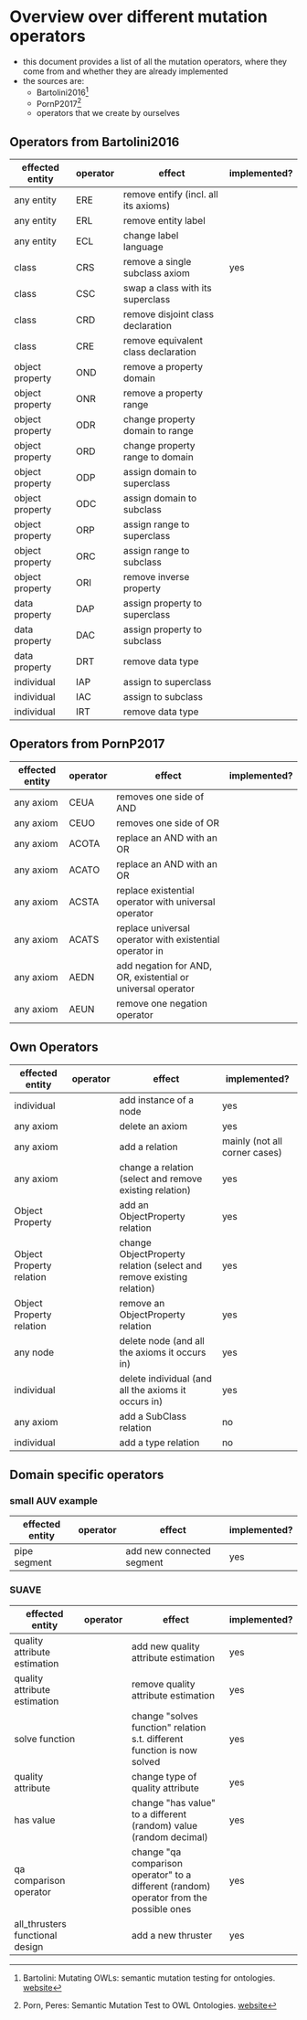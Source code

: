 # Overview over different mutation operators 

- this document provides a list of all the mutation operators, where they come from and whether they are already implemented
- the sources are:
    - Bartolini2016[^1]
    - PornP2017[^2]
    - operators that we create by ourselves


## Operators from Bartolini2016

| effected entity | operator | effect                               | implemented? |
|-----------------|----------|--------------------------------------|--------------|
| any entity      | ERE      | remove entify (incl. all its axioms) |              |
| any entity      | ERL      | remove entity label                  |              |
| any entity      | ECL      | change label language                |              |
| class           | CRS      | remove a single subclass axiom       | yes          |
| class           | CSC      | swap a class with its superclass     |              |
| class           | CRD      | remove disjoint class declaration    |              |
| class           | CRE      | remove equivalent class declaration  |              |
| object property | OND      | remove a property domain             |              |
| object property | ONR      | remove a property range              |              |
| object property | ODR      | change property domain to range      |              |
| object property | ORD      | change property range to domain      |              |
| object property | ODP      | assign domain to superclass          |              |
| object property | ODC      | assign domain to subclass            |              |
| object property | ORP      | assign range to superclass           |              |
| object property | ORC      | assign range to subclass             |              |
| object property | ORI      | remove inverse property              |              |
| data property   | DAP      | assign property to superclass        |              |
| data property   | DAC      | assign property to subclass          |              |
| data property   | DRT      | remove data type                     |              |
| individual      | IAP      | assign to superclass                 |              |
| individual      | IAC      | assign to subclass                   |              |
| individual      | IRT      | remove data type                     |              |

## Operators from PornP2017

| effected entity | operator | effect                                                      | implemented? |
|-----------------|----------|-------------------------------------------------------------|--------------|
| any axiom       | CEUA     | removes one side of AND                                     |              |
| any axiom       | CEUO     | removes one side of OR                                      |              |
| any axiom       | ACOTA    | replace an AND with an OR                                   |              |
| any axiom       | ACATO    | replace an AND with an OR                                   |              |
| any axiom       | ACSTA    | replace existential operator with universal operator        |              |
| any axiom       | ACATS    | replace universal operator with existential operator in     |              |
| any axiom       | AEDN     | add negation for AND, OR, existential or universal operator |              |
| any axiom       | AEUN     | remove one negation operator                                |              |

## Own Operators

| effected entity          | operator | effect                                                               | implemented?                  |
|--------------------------|----------|----------------------------------------------------------------------|-------------------------------|
| individual               |          | add instance of a node                                               | yes                           |
| any axiom                |          | delete an axiom                                                      | yes                           |
| any axiom                |          | add a relation                                                       | mainly (not all corner cases) |
| any axiom                |          | change a relation (select and remove existing relation)              | yes                           |
| Object Property          |          | add an ObjectProperty relation                                       | yes                           |
| Object Property relation |          | change ObjectProperty relation (select and remove existing relation) | yes                           |
| Object Property relation |          | remove an ObjectProperty relation                                    | yes                           |
| any node                 |          | delete node (and all the axioms it occurs in)                        | yes                           |
| individual               |          | delete individual (and all the axioms it occurs in)                  | yes                           |
| any axiom                |          | add a SubClass relation                                              | no                            |
| individual               |          | add a type relation                                                  | no                            |

## Domain specific operators
### small AUV example

| effected entity | operator | effect                    | implemented? |
|-----------------|----------|---------------------------|--------------|
| pipe segment    |          | add new connected segment | yes          |

### SUAVE

| effected entity                 | operator | effect                                                                                  | implemented? |
|---------------------------------|----------|-----------------------------------------------------------------------------------------|--------------|
| quality attribute estimation    |          | add new quality attribute estimation                                                    | yes          |
| quality attribute estimation    |          | remove quality attribute estimation                                                     | yes          |
| solve function                  |          | change "solves function" relation s.t. different function is now solved                 | yes          |
| quality attribute               |          | change type of quality attribute                                                        | yes          |
| has value                       |          | change "has value" to a different (random) value (random decimal)                       | yes          |
| qa comparison operator          |          | change "qa comparison operator" to a different (random) operator from the possible ones | yes          |
| all_thrusters functional design |          | add a new thruster                                                                      | yes          |






[^1]: Bartolini: Mutating OWLs: semantic mutation testing for ontologies. [website](https://orbilu.uni.lu/handle/10993/24577)
[^2]: Porn, Peres: Semantic Mutation Test to OWL Ontologies. [website](http://www.scitepress.org/DigitalLibrary/Link.aspx?doi=10.5220/0006335204340441)
